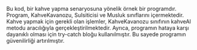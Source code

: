 Bu kod, bir kahve yapma senaryosuna yönelik örnek bir programdır. Program, KahveKavanozu, SuIsiticisi ve Musluk sınıflarını içermektedir. Kahve yapmak için gerekli olan işlemler, KahveKavanozu sınıfının kahveAl metodu aracılığıyla gerçekleştirilmektedir. Ayrıca, programın hataya karşı dayanıklı olması için try-catch bloğu kullanılmıştır. Bu sayede programın güvenilirliği artırılmıştır.

